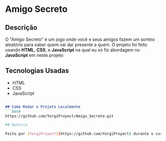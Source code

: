 # Amigo Secreto

## Descrição

O "Amigo Secreto" é um jogo onde você e seus amigos fazem um sorteio aleatório para saber quem vai dar presente a quem. O projeto foi feito usando **HTML**, **CSS**, e **JavaScript** na qual eu só fiz abordagem no **JavaScript** em neste projeto

## Tecnologias Usadas

- HTML
- CSS
- JavaScript

```markdown 

## Como Rodar o Projeto Localmente
```bash
https://github.com/YorgiProyect/Amigo_Secreto.git

## Autoria

Feito por [YorgiProyect](https://github.com/YorgiProyect) durante o curso da **Alura** no programa **Oracle Next Education**.

